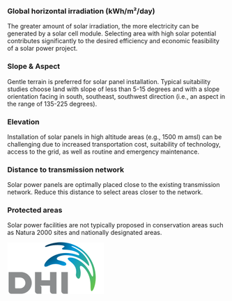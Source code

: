 ### Global horizontal irradiation (kWh/m²/day)

The greater amount of solar irradiation, the more electricity can be generated by a solar cell module.
Selecting area with high solar potential contributes significantly to the desired efficiency and economic
feasibility of a solar power project.

### Slope &amp; Aspect

Gentle terrain is preferred for solar panel installation. Typical suitability studies choose land with slope of
less than 5-15 degrees and with a slope orientation facing in south, southeast, southwest direction (i.e., an
aspect in the range of 135-225 degrees).

### Elevation

Installation of solar panels in high altitude areas (e.g., 1500 m amsl) can be challenging due to increased
transportation cost, suitability of technology, access to the grid, as well as routine and emergency
maintenance.

### Distance to transmission network

Solar power panels are optimally placed close to the existing transmission network. Reduce this distance to
select areas closer to the network.

### Protected areas

Solar power facilities are not typically proposed in conservation areas such as Natura 2000 sites and
nationally designated areas.

![DHI Logo](https://raw.githubusercontent.com/eurodatacube/eodash-assets/main/collections/gtif-logos/dhi.png "DHI Logo")

